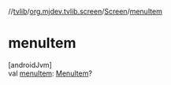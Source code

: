 //[tvlib](../../../index.md)/[org.mjdev.tvlib.screen](../index.md)/[Screen](index.md)/[menuItem](menu-item.md)

# menuItem

[androidJvm]\
val [menuItem](menu-item.md): [MenuItem](../../org.mjdev.tvlib.navigation/-menu-item/index.md)?
